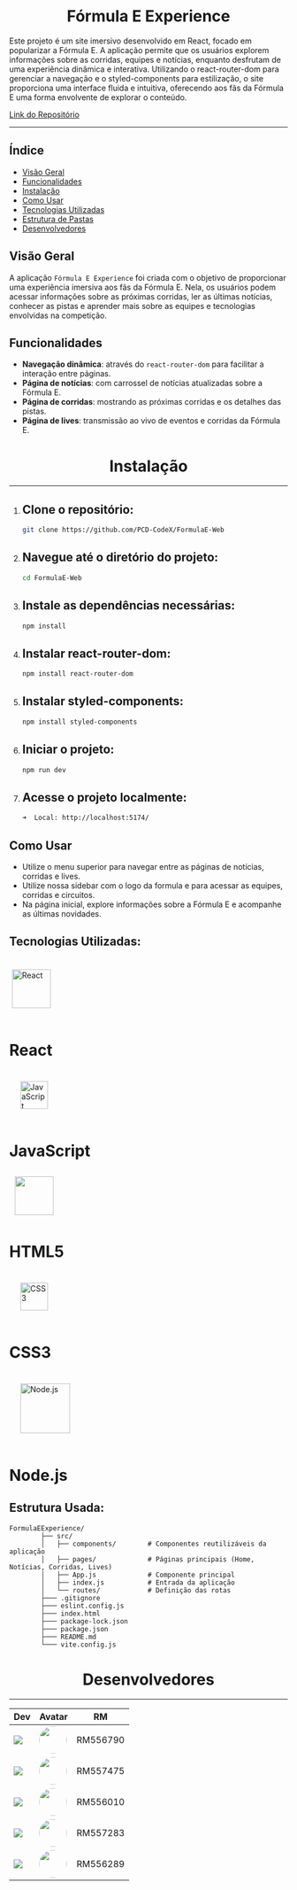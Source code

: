 # <h1 align="center">**Fórmula E Experience**</h1>

Este projeto é um site imersivo desenvolvido em React, focado em popularizar a Fórmula E. A aplicação permite que os usuários explorem informações sobre as corridas, equipes e notícias, enquanto desfrutam de uma experiência dinâmica e interativa. Utilizando o react-router-dom para gerenciar a navegação e o styled-components para estilização, o site proporciona uma interface fluida e intuitiva, oferecendo aos fãs da Fórmula E uma forma envolvente de explorar o conteúdo.

[Link do Repositório](https://github.com/jota0802/FomulaEExperience)

----------

## Índice

- [Visão Geral](#visão-geral)
- [Funcionalidades](#funcionalidades)
- [Instalação](#instalação)
- [Como Usar](#como-usar)
- [Tecnologias Utilizadas](#tecnologias-utilizadas)
- [Estrutura de Pastas](#estrutura-usada)
- [Desenvolvedores](#desenvolvedores)

## Visão Geral

A aplicação `Fórmula E Experience` foi criada com o objetivo de proporcionar uma experiência imersiva aos fãs da Fórmula E. Nela, os usuários podem acessar informações sobre as próximas corridas, ler as últimas notícias, conhecer as pistas e aprender mais sobre as equipes e tecnologias envolvidas na competição.

## Funcionalidades

- **Navegação dinâmica**: através do `react-router-dom` para facilitar a interação entre páginas.
- **Página de notícias**: com carrossel de notícias atualizadas sobre a Fórmula E.
- **Página de corridas**: mostrando as próximas corridas e os detalhes das pistas.
- **Página de lives**: transmissão ao vivo de eventos e corridas da Fórmula E.

# <h1 align="center">Instalação</h1>

--------

1. ## Clone o repositório:
   ```bash
   git clone https://github.com/PCD-CodeX/FormulaE-Web
2. ## Navegue até o diretório do projeto:
   ```bash
   cd FormulaE-Web
3. ## Instale as dependências necessárias:
   ```bash
   npm install
4. ## Instalar react-router-dom:
   ```bash
   npm install react-router-dom
5. ## Instalar styled-components:
   ```bash
   npm install styled-components
6. ## Iniciar o projeto:
   ```bash
   npm run dev
7. ## Acesse o projeto localmente:
   ```bash
   ➜  Local: http://localhost:5174/

## Como Usar
- Utilize o menu superior para navegar entre as páginas de notícias, corridas e lives.
- Utilize nossa sidebar com o logo da formula e para acessar as equipes, corridas e circuitos.
- Na página inicial, explore informações sobre a Fórmula E e acompanhe as últimas novidades.

## Tecnologias Utilizadas:

<img src="https://upload.wikimedia.org/wikipedia/commons/a/a7/React-icon.svg" alt="React" width="70" style="padding:20px 5px"/> <h1>React</h1>
<img src="https://upload.wikimedia.org/wikipedia/commons/6/6a/JavaScript-logo.png" alt="JavaScript" width="50" style="padding:20px" /><h1>JavaScript</h1>
<img src='https://upload.wikimedia.org/wikipedia/commons/6/61/HTML5_logo_and_wordmark.svg' width="70" style="padding:10px">
<h1>HTML5</h1>
<img src="https://upload.wikimedia.org/wikipedia/commons/d/d5/CSS3_logo_and_wordmark.svg" alt="CSS3" width="50" style="padding:20px" /><h1>CSS3</h1>
<img src="https://upload.wikimedia.org/wikipedia/commons/d/d9/Node.js_logo.svg" alt="Node.js" width="90" style="padding:20px" /><h1>Node.js</h1>

## Estrutura Usada:

    FormulaEExperience/
            ├── src/
            │   ├── components/        # Componentes reutilizáveis da aplicação
            │   ├── pages/             # Páginas principais (Home, Notícias, Corridas, Lives)
            │   ├── App.js             # Componente principal
            │   ├── index.js           # Entrada da aplicação
            │   └── routes/            # Definição das rotas
            ├─── .gitignore
            ├─── eslint.config.js
            ├─── index.html 
            ├─── package-lock.json
            ├─── package.json
            ├─── README.md
            └─── vite.config.js

# <h1 align="center">Desenvolvedores</h1>

-------

| Dev | Avatar | RM |
| ------------- | ------ | ----- |
| ![](https://img.shields.io/badge/DEV-João-47797a?style=for-the-badge&logo=github) | <a href="https://github.com/jota0802"><img src="https://avatars.githubusercontent.com/u/161319025?v=4" height="50" style="border-radius:30px;"></a> | RM556790 |
| ![](https://img.shields.io/badge/DEV-Yuri-70b2b4?style=for-the-badge&logo=github) | <a href="https://github.com/yurisilpess"><img src="https://avatars.githubusercontent.com/u/99032447?v=4" height="50" style="border-radius:30px;"></a> | RM557475 |
| ![](https://img.shields.io/badge/DEV-Igor-7ca787?style=for-the-badge&logo=github) | <a href="https://github.com/igor-soos"><img src="https://avatars.githubusercontent.com/u/164360059?v=4" height="50" style="border-radius:30px;"></a> | RM556010 |
| ![](https://img.shields.io/badge/DEV-Pietro-537064?style=for-the-badge&logo=github) | <a href="https://github.com/Pic0777"><img src="https://avatars.githubusercontent.com/u/162361580?v=4" height="50" style="border-radius:30px;"></a> | RM557283 |
| ![](https://img.shields.io/badge/DEV-Gustavo-516b58?style=for-the-badge&logo=github) | <a href="https://github.com/gus7a2005"><img src="https://avatars.githubusercontent.com/u/161319479?v=4" height="50" style="border-radius:30px;"></a> | RM556289 |
